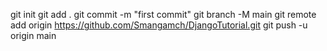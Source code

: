 git init
git add .
git commit -m "first commit"
git branch -M main
git remote add origin https://github.com/Smangamch/DjangoTutorial.git
git push -u origin main
